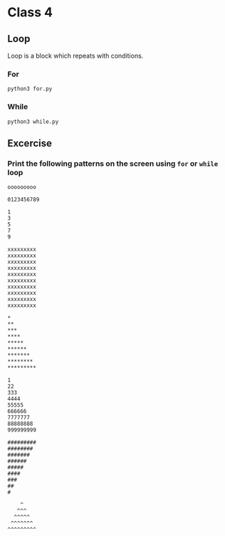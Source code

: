# Class 4

## Loop

Loop is a block which repeats with conditions.

### For

```shell script
python3 for.py
```

### While

```shell script
python3 while.py
```

## Excercise

### Print the following patterns on the screen using `for` or `while` loop

```text
ooooooooo
```

```text
0123456789
```

```text
1
3
5
7
9
```

```text
xxxxxxxxx
xxxxxxxxx
xxxxxxxxx
xxxxxxxxx
xxxxxxxxx
xxxxxxxxx
xxxxxxxxx
xxxxxxxxx
xxxxxxxxx
xxxxxxxxx
```

```text
*
**
***
****
*****
******
*******
********
*********
```

```text
1
22
333
4444
55555
666666
7777777
88888888
999999999
```

```text
#########
########
#######
######
#####
####
###
##
#
```

```text
    ^
   ^^^
  ^^^^^
 ^^^^^^^
^^^^^^^^^
```
